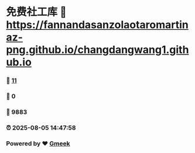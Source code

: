 # 免费社工库 :link: https://fannandasanzolaotaromartinaz-png.github.io/changdangwang1.github.io 
### :page_facing_up: [11](https://fannandasanzolaotaromartinaz-png.github.io/changdangwang1.github.io/tag.html) 
### :speech_balloon: 0 
### :hibiscus: 9883 
### :alarm_clock: 2025-08-05 14:47:58 
### Powered by :heart: [Gmeek](https://github.com/Meekdai/Gmeek)
